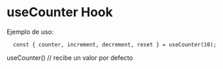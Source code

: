 # useCounter Hook

Ejemplo de uso:
```
  const { counter, increment, decrement, reset } = useCounter(10);
```

useCounter() // recibe un valor por defecto